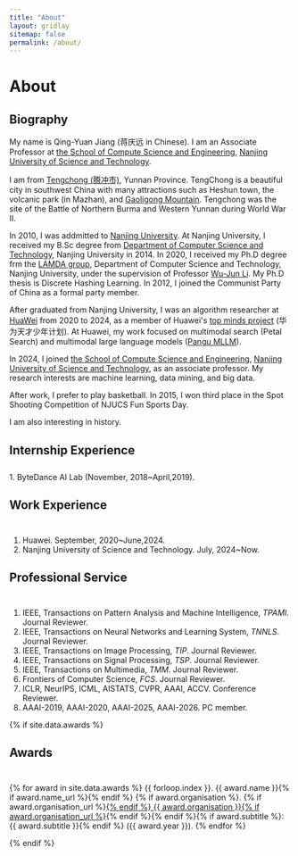 ```yaml
---
title: "About"
layout: gridlay
sitemap: false
permalink: /about/
---
```


# About 

## Biography

My name is Qing-Yuan Jiang (蒋庆远 in Chinese). I am an Associate Professor at <a href="https://cs.njust.edu.cn/" target="_blank">the School of Compute Science and Engineering</a>, <a href="https://www.njust.edu.cn/" target="_blank">Nanjing University of Science and Technology</a>.

I am from <a href="https://en.wikipedia.org/wiki/Tengchong" _target="_blank">Tengchong (腾冲市)</a>, Yunnan Province. TengChong is a beautiful city in southwest China with many attractions such as Heshun town, the volcanic park (in Mazhan), and <a href="https://en.wikipedia.org/wiki/Gaoligong_Mountains" _target="_blank">Gaoligong Mountain</a>. Tengchong was the site of the Battle of Northern Burma and Western Yunnan during World War II.

In 2010, I was addmitted to <a href="https://www.nju.edu.cn/" _target="_blank">Nanjing University</a>. At Nanjing University, I received my B.Sc degree from <a href="https://cs.nju.edu.cn/" _target="_blank">Department of Computer Science and Technology</a>, Nanjing University in 2014. In 2020, I received my Ph.D degree frm the <a href="https://www.lamda.nju.edu.cn/CH.MainPage.ashx" target="_blan">LAMDA group</a>, Department of Computer Science and Technology, Nanjing University, under the supervision of Professor <a href="https://cs.nju.edu.cn/lwj" target="_blank">Wu-Jun Li</a>. My Ph.D thesis is Discrete Hashing Learning. In 2012, I joined the Communist Party of China as a formal party member.

After graduated from Nanjing University, I was an algorithm researcher at <a href="https://www.huawei.com/cn/" _target="_blank">HuaWei</a> from 2020 to 2024, as a member of Huawei's <a href="https://career.huawei.com/reccampportal/portal5/topminds.html" _target="_blank">top minds project</a> (华为天才少年计划). At Huawei, my work focused on multimodal search (Petal Search) and multimodal large language models (<a href="https://www.huaweicloud.com/product/pangu.html" target="_blank">Pangu MLLM</a>).

In 2024, I joined <a href="https://cs.njust.edu.cn/" target="_blank">the School of Compute Science and Engineering</a>, <a href="https://www.njust.edu.cn/" target="_blank">Nanjing University of Science and Technology</a>, as an associate professor. My research interests are machine learning, data mining, and big data.

After work, I prefer to play basketball. In 2015, I won third place in the Spot Shooting Competition of NJUCS Fun Sports Day. 

I am also interesting in history. 


<!-- I was born in <a href="https://en.wikipedia.org/wiki/Tengchong" _target="_blank">Tengchong (腾冲市)</a>, a beautiful city in southwest China. After graduating from The First Middle School of Tengchong in 2010, I spent ten years studying in Nanjing, China.

I received my B.Sc. degree from the <a href="https://cs.nju.edu.cn/" _target="_blank">Department of Computer Science and Technology</a>, <a href="https://www.nju.edu.cn/" _target="_blank">Nanjing University</a> in 2014. I received my PhD degree from the <a href="https://www.lamda.nju.edu.cn/CH.MainPage.ashx" target="_blan">LAMDA group</a>, <a href="https://cs.nju.edu.cn/" target="_blank">Department of Computer Science and Technology</a>, <a href="https://www.nju.edu.cn/" target="_blank">Nanjing University</a> in 2020, under the supervision of Professor <a href="https://cs.nju.edu.cn/lwj" target="_blank">Wu-Jun Li</a>. PhD thesis: Discrete Hashing Learning [<a href="https://jiangqy.github.io/publications/assert/PHD_thesis.pdf" target="_blank">pdf</a>].

I was an algorithm researcher at HuaWei from 2020 to 2024, as a member of Huawei's top minds project. At Huawei, my work focused on multimodal search (Petal Search) and multimodal large language models (<a href="https://www.huaweicloud.com/product/pangu.html" target="_blank">Pangu MLLM</a>).

I am currently an Associate Professor at <a href="https://cs.njust.edu.cn/" target="_blank">the School of Compute Science and Engineering</a>, <a href="https://www.njust.edu.cn/" target="_blank">Nanjing University of Science and Technology</a>. I am a member of <a href="http://www.njustkmg.cn/" target="_blank">the Knowledge Mining Group</a> leading by Prof. Yang Yang.  -->

## Internship Experience
<div class="rowl1" style="padding-top: 10px;">
1. ByteDance AI Lab (November, 2018~April,2019).
</div>

## Work Experience   
<div class="rowl1" style="padding-top: 10px;">

1. Huawei. September, 2020~June,2024.
2. Nanjing University of Science and Technology. July, 2024~Now.

</div>

## Professional Service   
<div class="rowl1" style="padding-top: 10px;">

1. IEEE, Transactions on Pattern Analysis and Machine Intelligence, <i>TPAMI</i>. Journal Reviewer.
2. IEEE, Transactions on Neural Networks and Learning System, <i>TNNLS</i>. Journal Reviewer.
3. IEEE, Transactions on Image Processing, <i>TIP</i>. Journal Reviewer.
4. IEEE, Transactions on Signal Processing, <i>TSP</i>. Journal Reviewer.
5. IEEE, Transactions on Multimedia, <i>TMM</i>. Journal Reviewer.
6. Frontiers of Computer Science, <i>FCS</i>. Journal Reviewer.
7. ICLR, NeurIPS, ICML, AISTATS, CVPR, AAAI, ACCV. Conference Reviewer.
8. AAAI-2019, AAAI-2020, AAAI-2025, AAAI-2026. PC member.

</div>


{% if site.data.awards %}
## Awards
<div class="rowl1" style="padding-top: 10px;">

{% for award in site.data.awards %}
{{ forloop.index }}. {{ award.name }}{% if award.name_url %}{% endif %} {% if award.organisation %}. {% if award.organisation_url %}<a href="{{ award.organisation_url }}" target="_blank">{% endif %} {{ award.organisation }}{% if award.organisation_url %}</a>{% endif %}{% endif %}{% if award.subtitle %}: {{ award.subtitle }}{% endif %} ({{ award.year }}).
{% endfor %}
</div>
{% endif %}

<!-- {% if site.data.friends %}
## Friends
<div class="rowl1" style="padding-top: 10px;"> -->

<!-- {% for friend in site.data.friends %}
{{ forloop.index }}. <strong>{{ friend.name }}: </strong>{% if friend.homepage %}<a href="{{ friend.homepage }}" target="_blank">homeage{% endif %}</a>.
{% endfor %}
</div>
{% endif %} -->
